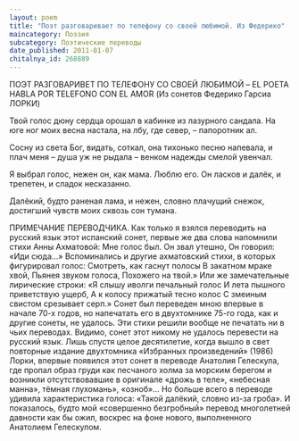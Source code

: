```yaml
---
layout: poem
title: "Поэт разговаривает по телефону со своей любимой. Из Федерико"
maincategory: Поэзия
subcategory: Поэтические переводы
date_published: 2011-01-07
chitalnya_id: 268889
---
```




ПОЭТ РАЗГОВАРИВЕТ ПО ТЕЛЕФОНУ 
СО СВОЕЙ ЛЮБИМОЙ –
EL POETA HABLA POR TELEFONO CON  EL AMOR
(Из сонетов Федерико Гарсиа ЛОРКИ)

Твой голос дюну сердца орошал
в кабинке из лазурного сандала.
На юге ног моих весна настала,
на лбу, где север, – папоротник ал.

Сосну из света Бог, видать, соткал,
она тихонько песню напевала,
и плач меня – душа уж не рыдала –
венком надежды смелой увенчал.

Я выбрал голос, нежен он, как мама.
Люблю его. Он ласков и далёк,
и трепетен, и сладок несказанно.

Далёкий, будто раненая лама,
и нежен, словно плачущий снежок,
достигший чувств моих сквозь сон тумана.

ПРИМЕЧАНИЕ ПЕРЕВОДЧИКА.
Как только я взялся переводить на русский язык этот испанский сонет,
первые же два слова напомнили стихи Анны Ахматовой:
         Мне голос был. Он звал утешно,
         Он говорил: «Иди сюда…»
Вспоминались и другие ахматовский стихи, в которых фигурировал голос:
         Смотреть, как гаснут полосы
         В закатном мраке хвой,
         Пьянея звуком голоса,
         Похожего на твой.»
Или же замечательные лирические строки:
         «Я слышу иволги печальный голос
         И лета пышного приветствую ущерб,
         А к колосу прижатый тесно колос
         С змеиным свистом срезывает серп.»
Сонет был переведен мною впервые в начале 70-х годов, но напечатать его
в двухтомнике 75-го года, как и другие сонеты, не удалось. Эти стихи решили вообще не печатать ни в чьих переводах. Видимо, сонет этот никому не удалось перевести на русский язык. Лишь спустя целое десятилетие, когда вышло в свет повторные издание двухтомника «Избранных произведений» (1986) Лорки, впервые появился этот сонет в переводе Анатолия Гелескула, где пропал образ груди как песчаного холма за морским берегом и возникли отсутствовавшие в оригинале «дрожь в  теле», «небесная манна», тёмная глухомань», «озноб»… Но больше всего  в переводе удивила характеристика голоса: «Такой далёкий, словно из-за гроба».
И показалось, будто мой «совершенно безгробный» перевод многолетней давности как бы ожил, воскрес на фоне нового, выполненного Анатолием Гелескулом.






